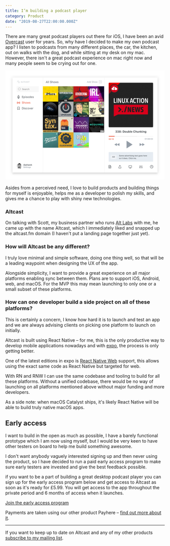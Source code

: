 ```yaml
---
title: I’m building a podcast player
category: Product
date: "2019-08-27T22:00:00.000Z"
---
```


There are many great podcast players out there for iOS, I have been an avid [Overcast](https://overcast.fm) user for years. So, why have I decided to make my own podcast app? I listen to podcasts from many different places, the car, the kitchen, out on walks with the dog, and while sitting at my desk on my mac. However, there isn't a great podcast experience on mac right now and many people seem to be crying out for one.

![Altcast desktop teaser](./altcast-teaser.png)

Asides from a perceived need, I love to build products and building things for myself is enjoyable, helps me as a developer to polish my skills, and gives me a chance to play with shiny new technologies.

### Altcast

On talking with Scott, my business partner who runs [Alt Labs](https://alternatelabs.co/) with me, he came up with the name Altcast, which I immediately liked and snapped up the altcast.fm domain (I haven't put a landing page together just yet).

### How will Altcast be any different?

I truly love minimal and simple software, doing one thing well, so that will be a leading waypoint when designing the UX of the app.

Alongside simplicity, I want to provide a great experience on all major platforms enabling sync between them. Plans are to support iOS, Android, web, and macOS. For the MVP this may mean launching to only one or a small subset of these platforms.

### How can one developer build a side project on all of these platforms?

This is certainly a concern, I know how hard it is to launch and test an app and we are always advising clients on picking one platform to launch on initially.

Altcast is built using React Native – for me, this is the only productive way to develop mobile applications nowadays and with [expo](https://expo.io/), the process is only getting better.

One of the latest editions in expo is [React Native Web](https://github.com/necolas/react-native-web) support, this allows using the exact same code as React Native but targeted for web.

With RN and RNW I can use the same codebase and tooling to build for all these platforms. Without a unified codebase, there would be no way of launching on all platforms mentioned above without major funding and more developers.

As a side note: when macOS Catalyst ships, it's likely React Native will be able to build truly native macOS apps.

## Early access

I want to build in the open as much as possible, I have a barely functional prototype which I am now using myself, but I would be very keen to have other testers on board to help me build something awesome.

I don't want anybody vaguely interested signing up and then never using the product, so I have decided to run a paid early access program to make sure early testers are invested and give the best feedback possible.

if you want to be a part of building a great desktop podcast player you can sign up for the early access program below and get access to Altcast as soon as it's ready for £5.99. You will get access to the app throughout the private period and 6 months of access when it launches.

[Join the early access program](https://app.payhere.co/phawk/altcast-early-access)

Payments are taken using our other product Payhere – [find out more about it](https://payhere.co/blog/why-we-built-payhere).

---

If you want to keep up to date on Altcast and any of my other products [subscribe to my mailing list](http://eepurl.com/c5xsXb).
